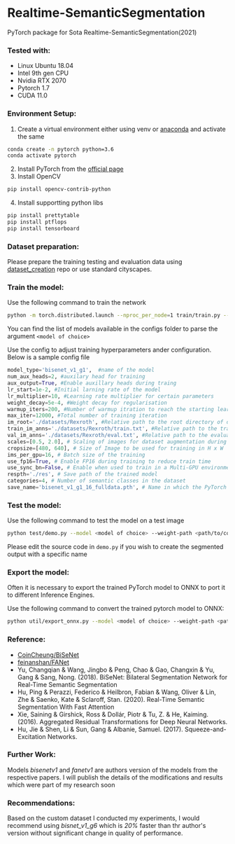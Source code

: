 # Realtime-SemanticSegmentation
PyTorch package for Sota Realtime-SemanticSegmentation(2021)
### Tested with:
* Linux Ubuntu 18.04
* Intel 9th gen CPU
* Nvidia RTX 2070
* Pytorch 1.7
* CUDA 11.0

### Environment Setup:
1. Create a virtual environment either using venv or [anaconda](https://docs.anaconda.com/anaconda/install/index.html) and activate the same
```bash   
conda create -n pytorch python=3.6
conda activate pytorch
```
2. Install PyTorch from the [official page](https://pytorch.org/) 
3. Install OpenCV
```bash   
pip install opencv-contrib-python
```
4. Install supportting python libs
```bash   
pip install prettytable
pip install ptflops
pip install tensorboard
```

### Dataset preparation:
Please prepare the training testing and evaluation data using [dataset_creation](https://github.com/Eashwar93/Datasetcreator) repo or use standard cityscapes. 



### Train the model:
Use the following command to train the network
```bash
python -m torch.distributed.launch --nproc_per_node=1 train/train.py --model <model of choice>
```
You can find the list of models available in the configs folder to parse the argument ```<model of choice>```

Use the config to adjust training hyperparameters ander configuration. Below is a sample config file
```python
model_type='bisenet_v1_g1',  #name of the model
num_aux_heads=2, #auxilary head for training
aux_output=True, #Enable auxillary heads during traing
lr_start=1e-2, #Initial larning rate of the model
lr_multiplier=10, #Learning rate multiplier for certain parameters
weight_decay=5e-4, #Weight decay for regularisation
warmup_iters=200, #Number of warmup itration to reach the starting learning rate
max_iter=12000, #Total number of training iteration
im_root='./datasets/Rexroth', #Relative path to the root directory of dataset
train_im_anns='./datasets/Rexroth/train.txt', #Relative path to the train data annotation file from dataset_creation repo 
val_im_anns='./datasets/Rexroth/eval.txt', #Relative path to the evaluation data annotation file from dataset_creation repo
scales=[0.5, 2.0], # Scaling of images for dataset augmentation during training
cropsize=[480, 640], # Size of Image to be used for training in H x W 
ims_per_gpu=16, # Batch size of the training
use_fp16=True, # Enable FP16 during training to reduce train time
use_sync_bn=False, # Enable when used to train in a Multi-GPU environment
respth='./res', # Save path of the trained model
categories=4, # Number of semantic classes in the dataset
save_name='bisenet_v1_g1_16_fulldata.pth', # Name in which the PyTorch model will be saved in Save path
```

### Test the model:
Use the following command to test the model on a test image
```bash
python test/demo.py --model <model of choice> --weight-path <path/to/coressponding/.pth file> --img-path <path/to/test/image>
```
Please edit the source code in ```demo.py``` if you wish to create the segmented output with a specific name

### Export the model:
Often it is necessary to export the trained PyTorch model to ONNX to port it to different Inference Engines.

Use the following command to convert the trained pytorch model to ONNX:
```bash
python util/export_onnx.py --model <model of choice> --weight-path <path/to/coressponding/.pth file> --outpath <path/to/output/icluding/filename.onnx>
```

### Reference:
* [CoinCheung/BiSeNet](https://github.com/CoinCheung/BiSeNet)
* [feinanshan/FANet](https://github.com/feinanshan/FANet)
* Yu, Changqian & Wang, Jingbo & Peng, Chao & Gao, Changxin & Yu, Gang & Sang, Nong. (2018). BiSeNet: Bilateral Segmentation Network for Real-Time Semantic Segmentation
* Hu, Ping & Perazzi, Federico & Heilbron, Fabian & Wang, Oliver & Lin, Zhe & Saenko, Kate & Sclaroff, Stan. (2020). Real-Time Semantic Segmentation With Fast Attention
* Xie, Saining & Girshick, Ross & Dollár, Piotr & Tu, Z. & He, Kaiming. (2016). Aggregated Residual Transformations for Deep Neural Networks. 
* Hu, Jie & Shen, Li & Sun, Gang & Albanie, Samuel. (2017). Squeeze-and-Excitation Networks. 

### Further Work:
Models _bisenetv1_ and _fanetv1_ are authors version of the models from the respective papers. I will publish the details of the modifications and results which were part of my research soon

### Recommendations:
Based on the custom dataset I conducted my experiments, I would recommend using _bisnet_v1_g6_ which is _20%_ faster than thr author's version without significant change in quality of performance.

